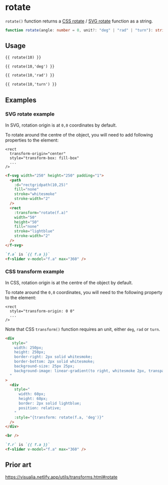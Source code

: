 # rotate

`rotate()` function returns a [CSS rotate](<https://developer.mozilla.org/en-US/docs/Web/CSS/transform-function/rotate()>) / [SVG rotate](https://developer.mozilla.org/en-US/docs/Web/SVG/Attribute/transform#rotate) function as a string.

```ts
function rotate(angle: number = 0, unit?: "deg" | "rad" | "turn"): string;
```

## Usage

```md
{{ rotate(10) }}

{{ rotate(10,'deg') }}

{{ rotate(10,'rad') }}

{{ rotate(10,'turn') }}
```

## Examples

### SVG rotate example

In SVG, rotation origin is at `0,0` coordinates by default.

To rotate around the centre of the object, you will need to add following properties to the element:

```
<rect
  transform-origin="center"
  style="transform-box: fill-box"
  ...
/>
```

```md
<f-svg width="250" height="250" padding="1">
  <path
    :d="rectgridpath(10,25)"
    fill="none"
    stroke="whitesmoke"
    stroke-width="2"
  />
  <rect
    :transform="rotate(f.a)"
    width="50"
    height="50"
    fill="none"
    stroke="lightblue"
    stroke-width="2"
  />
</f-svg>

`f.a` is `{{ f.a }}`
<f-slider v-model="f.a" max="360" />
```

### CSS transform example

In CSS, rotation origin is at the centre of the object by default.

To rotate around the `0,0` coordinates, you will need to the following property to the element:

```
<rect
  style="transform-origin: 0 0"
  ...
/>
```

Note that CSS `transform()` function requires an unit, either `deg`, `rad` or `turn`.

```md
<div
   style="
    width: 250px;
    height: 250px;
    border-right: 2px solid whitesmoke;
    border-bottom: 2px solid whitesmoke;
    background-size: 25px 25px;
    background-image: linear-gradient(to right, whitesmoke 2px, transparent 2px), linear-gradient(to bottom, whitesmoke 2px, transparent 2px);
  "
>
  <div
    style="
      width: 60px;
      height: 60px;
      border: 2px solid lightblue;
      position: relative;
    "
    :style="{transform: rotate(f.a, 'deg')}"
  /> 
</div>

<br />

`f.r` is `{{ f.a }}`
<f-slider v-model="f.a" max="360" />
```

## Prior art

https://visualia.netlify.app/utils/transforms.html#rotate
